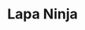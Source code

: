 ---
title: 'Lapa Ninja'
description: 'The Best Landing Page Examples Learn Design, Download Free Books & UI Kits'
link: 'https://www.lapa.ninja/'
imageURL: 'https://res.cloudinary.com/dc6mrv5cb/image/upload/v1701193092/personal-resources/ideas/www.lapa.ninja__v8ja1w.png'
---